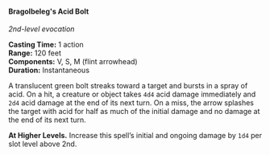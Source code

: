 #### Bragolbeleg's Acid Bolt
<!-- previously "Acid Arrow" -->
<!-- markdownlint-disable link-image-reference-definitions -->
[_metadata_:spell_name]:- "Bragolbeleg's Acid Bolt"
[_metadata_:spell_original_name]:- "Acid Arrow"
[_metadata_:spell_level]:- "2"
[_metadata_:spell_school]:- "evocation"
[_metadata_:ritual]:- "false"
[_metadata_:casting_time_amount]:- "1"
[_metadata_:casting_time_unit]:- "action"
[_metadata_:target]:- "One target"
[_metadata_:range]:- "120 feet"
[_metadata_:components_verbal]:- "true"
[_metadata_:components_somatic]:- "true"
[_metadata_:components_material]:- "true"
[_metadata_:components_material_description]:- "flint arrowhead"
[_metadata_:duration]:- "Instantaneous"
[_metadata_:concentration]:- "false"
[_metadata_:damage_formula]:- "4d4+2d5"
[_metadata_:damage_type]:- "acid"
[_metadata_:compared_to_wotc_srd_5.1]:- "mechanics_same_wording_different"
[_metadata_:compared_to_a5e_srd]:- "mechanics_same_wording_different"
<!-- markdownlint-disable-next-line no-emphasis-as-heading -->
_2nd-level evocation_

**Casting Time:** 1 action \
**Range:** 120 feet \
**Components:** V, S, M (flint arrowhead) \
**Duration:** Instantaneous

A translucent green bolt streaks toward a target and bursts in a spray of acid.
On a hit, a creature or object takes `4d4` acid damage immediately and `2d4` acid damage at the end of its next turn.
On a miss, the arrow splashes the target with acid for half as much of the initial damage and no damage at the end of its next turn.

**At Higher Levels.**
Increase this spell’s initial and ongoing damage by `1d4` per slot level above 2nd.
